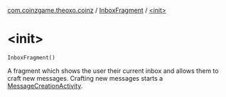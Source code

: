 [com.coinzgame.theoxo.coinz](../index.md) / [InboxFragment](index.md) / [&lt;init&gt;](.)

# &lt;init&gt;

`InboxFragment()`

A fragment which shows the user their current inbox and allows them to craft new messages.
Crafting new messages starts a [MessageCreationActivity](../-message-creation-activity/index.md).


